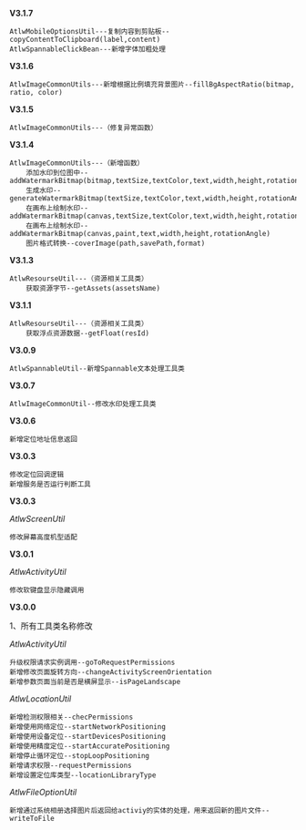 **V3.1.7**

    AtlwMobileOptionsUtil---复制内容到剪贴板--copyContentToClipboard(label,content)
    AtlwSpannableClickBean---新增字体加粗处理
        
**V3.1.6**

    AtlwImageCommonUtils---新增根据比例填充背景图片--fillBgAspectRatio(bitmap, ratio, color)
        
**V3.1.5**

    AtlwImageCommonUtils---（修复异常函数）
        
**V3.1.4**

    AtlwImageCommonUtils---（新增函数）
        添加水印到位图中--addWatermarkBitmap(bitmap,textSize,textColor,text,width,height,rotationAngle)
        生成水印--generateWatermarkBitmap(textSize,textColor,text,width,height,rotationAngle)
        在画布上绘制水印--addWatermarkBitmap(canvas,textSize,textColor,text,width,height,rotationAngle)
        在画布上绘制水印--addWatermarkBitmap(canvas,paint,text,width,height,rotationAngle)
        图片格式转换--coverImage(path,savePath,format)
        
**V3.1.3**

    AtlwResourseUtil---（资源相关工具类）
        获取资源字节--getAssets(assetsName)
    
**V3.1.1**

    AtlwResourseUtil---（资源相关工具类）
        获取浮点资源数据--getFloat(resId) 
    
**V3.0.9**

    AtlwSpannableUtil--新增Spannable文本处理工具类
    
    
**V3.0.7**

    AtlwImageCommonUtil--修改水印处理工具类


**V3.0.6**

    新增定位地址信息返回

**V3.0.3**

    修改定位回调逻辑
    新增服务是否运行判断工具


**V3.0.3**

*AtlwScreenUtil*

    修改屏幕高度机型适配


**V3.0.1**

*AtlwActivityUtil*

    修改软键盘显示隐藏调用


**V3.0.0**

1、所有工具类名称修改

*AtlwActivityUtil*

    升级权限请求实例调用--goToRequestPermissions
    新增修改页面旋转方向--changeActivityScreenOrientation
    新增参数页面当前是否是横屏显示--isPageLandscape

*AtlwLocationUtil*

    新增检测权限相关--checPermissions
    新增使用网络定位--startNetworkPositioning
    新增使用设备定位--startDevicesPositioning
    新增使用精度定位--startAccuratePositioning
    新增停止循环定位--stopLoopPositioning
    新增请求权限--requestPermissions
    新增设置定位库类型--locationLibraryType

*AtlwFileOptionUtil*

    新增通过系统相册选择图片后返回给activiy的实体的处理，用来返回新的图片文件--writeToFile

